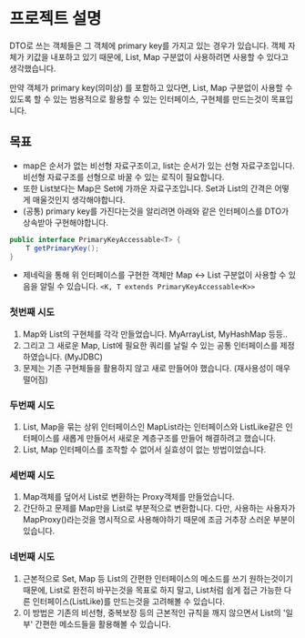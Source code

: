 # 프로젝트 설명
DTO로 쓰는 객체들은 그 객체에 primary key를 가지고 있는 경우가 있습니다.
객체 자체가 키값을 내포하고 있기 때문에, List, Map 구분없이 사용하려면 사용할 수 있다고 생각했습니다.

만약 객체가 primary key(의미상) 를 포함하고 있다면, List, Map 구분없이 사용할 수 있도록 할 수 있는 범용적으로 활용할 수 있는 인터페이스, 구현체를 만드는것이 목표입니다.

## 목표
- map은 순서가 없는 비선형 자료구조이고, list는 순서가 있는 선형 자료구조입니다. 비선형 자료구조를 선형으로 바꿀 수 있는 로직이 필요합니다.
- 또한 List보다는 Map은 Set에 가까운 자료구조입니다. Set과 List의 간격은 어떻게 매울것인지 생각해야합니다.
- (공통) primary key를 가진다는것을 알리려면 아래와 같은 인터페이스를 DTO가 상속받아 구현해야합니다.
```java
public interface PrimaryKeyAccessable<T> {
	T getPrimaryKey();
}
```
- 제네릭을 통해 위 인터페이스를 구현한 객체만 Map <-> List 구분없이 사용할 수 있음을 알릴 수 있습니다. `<K, T extends PrimaryKeyAccessable<K>>`

### 첫번째 시도
1. Map와 List의 구현체를 각각 만들었습니다. MyArrayList, MyHashMap 등등..
2. 그리고 그 새로운 Map, List에 필요한 쿼리를 날릴 수 있는 공통 인터페이스를 제정하였습니다. (MyJDBC)
3. 문제는 기존 구현체들을 활용하지 않고 새로 만들어야 했습니다. (재사용성이 매우 떨어짐)

### 두번째 시도
1. List, Map을 묶는 상위 인터페이스인 MapList라는 인터페이스와 ListLike같은 인터페이스를 새롭게 만들어서 새로운 계층구조를 만들어 해결하려고 했습니다.
2. List, Map 인터페이스를 조작할 수 없어서 실효성이 없는 방법이었습니다.

### 세번째 시도
1. Map객체를 덮어서 List로 변환하는 Proxy객체를 만들었습니다.
2. 간단하고 문제를  Map만을 List로 부분적으로 변환합니다. 다만, 사용하는 사용자가 MapProxy()라는것을 명시적으로 사용해야하기 때문에 조금 거추장 스러운 부분이 있습니다.

### 네번째 시도
1. 근본적으로 Set, Map 등 List의 간편한 인터페이스의 메소드를 쓰기 원하는것이기 때문에, List로 완전히 바꾸는것을 목표로 하지 말고, List처럼 쉽게 접근 가능한 다른 인터페이스(ListLike)를 만드는것을 고려해볼 수 있습니다.
2. 이 방법은 기존의 비선형, 중복보장 등의 근본적인 규칙을 깨지 않으면서 List의 '일부' 간편한 메소드들을 활용해볼 수 있습니다.

